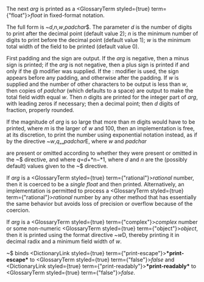  



The next *arg* is printed as a <GlossaryTerm styled={true} term={"float"}><i>float</i></GlossaryTerm> in fixed-format notation. 



The full form is &#126;*d*,*n*,*w*,*padchar*$. The parameter *d* is the number of digits to print after the decimal point (default value 2); *n* is the minimum number of digits to print before the decimal point (default value 1); *w* is the minimum total width of the field to be printed (default value 0). 



First padding and the sign are output. If the *arg* is negative, then a minus sign is printed; if the *arg* is not negative, then a plus sign is printed if and only if the @ modifier was supplied. If the : modifier is used, the sign appears before any padding, and otherwise after the padding. If *w* is supplied and the number of other characters to be output is less than *w*, then copies of *padchar* (which defaults to a space) are output to make the total field width equal *w*. Then *n* digits are printed for the integer part of *arg*, with leading zeros if necessary; then a decimal point; then *d* digits of fraction, properly rounded. 



If the magnitude of *arg* is so large that more than *m* digits would have to be printed, where *m* is the larger of *w* and 100, then an implementation is free, at its discretion, to print the number using exponential notation instead, as if by the directive &#126;*w*,*q*„„*padchar*E, where *w* and *padchar* 



are present or omitted according to whether they were present or omitted in the &#126;$ directive, and where *q*=*d*+*n−*1, where *d* and *n* are the (possibly default) values given to the &#126;$ directive. 



If *arg* is a <GlossaryTerm styled={true} term={"rational"}><i>rational</i></GlossaryTerm> number, then it is coerced to be a *single float* and then printed. Alternatively, an implementation is permitted to process a <GlossaryTerm styled={true} term={"rational"}><i>rational</i></GlossaryTerm> number by any other method that has essentially the same behavior but avoids loss of precision or overflow because of the coercion. 



If *arg* is a <GlossaryTerm styled={true} term={"complex"}><i>complex</i></GlossaryTerm> number or some non-numeric <GlossaryTerm styled={true} term={"object"}><i>object</i></GlossaryTerm>, then it is printed using the format directive &#126;*w*D, thereby printing it in decimal radix and a minimum field width of *w*. 







 



 



&#126;$ binds <DictionaryLink styled={true} term={"print-escape"}><b>\*print-escape\*</b></DictionaryLink> to <GlossaryTerm styled={true} term={"false"}><i>false</i></GlossaryTerm> and <DictionaryLink styled={true} term={"print-readably"}><b>\*print-readably\*</b></DictionaryLink> to <GlossaryTerm styled={true} term={"false"}><i>false</i></GlossaryTerm>. 



